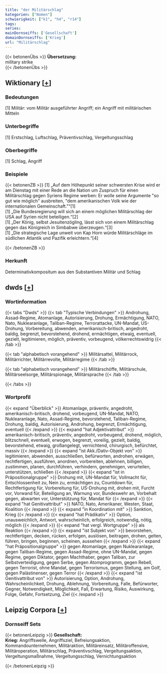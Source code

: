 ```yaml
---
title: "der Militärschlag"
kategorien: ["Nomen"]
schwierigkeit: ["k1", "h4", "r14"]
tags:
series:
mainDornseiffs: ['Gesellschaft']
domainDornseiffs: ['Krieg']
url: "Militärschlag"
---
```


{{< betonenÜbs >}}
**Übersetzung:**  
military strike  
{{< /betonenÜbs >}}

## Wiktionary [[+](https://de.wiktionary.org/wiki/Militärschlag)]

### Bedeutungen
[1] Militär: vom Militär ausgeführter Angriff; ein Angriff mit militärischen Mitteln  

### Unterbegriffe
[1] Erstschlag, Luftschlag, Präventivschlag, Vergeltungsschlag  

### Oberbegriffe
[1] Schlag, Angriff  

### Beispiele
{{< betonenZB >}}
[1] „Auf dem Höhepunkt seiner schwersten Krise wird er am Dienstag mit einer Rede an die Nation um Zuspruch für einen Militärschlag gegen Syriens Regime werben: Er wolle seine Argumente "so gut wie möglich" ausbreiten, "dem amerikanischen Volk wie der internationalen Gemeinschaft."“[1]  
[1] „Die Bundesregierung will sich an einem möglichen Militärschlag der USA auf Syrien nicht beteiligen.“[2]  
[1] „Der König, selbst Jesuitenzögling, lässt sich von einem Militärschlag gegen das Königreich in Simbabwe überzeugen.“[3]  
[1] „Die strategische Lage unweit von Kap Horn würde Militärschläge im südlichen Atlantik und Pazifik erleichtern.“[4]  

{{< /betonenZB >}}
### Herkunft
Determinativkompositum aus den Substantiven Militär und Schlag  



## dwds [[+](https://www.dwds.de/wb/Militärschlag)]

### Wortinformation
{{< tabs "Dwds" >}}
{{< tab "Typische Verbindungen" >}}
Androhung, Assad-Regime, Atomanlage, Autorisierung, Drohung, Ermächtigung, NATO, Nato, Nuklearanlage, Taliban-Regime, Terrorattacke, UN-Mandat, US-Drohung, Vorbereitung, abwenden, amerikanisch-britisch, angedroht, baldig, begrenzt, bevorstehend, drohend, ermächtigen, etwaig, eventuell, gezielt, legitimieren, möglich, präventiv, vorbeugend, völkerrechtswidrig
{{< /tab >}}

{{< tab "alphabetisch vorangehend" >}}
Militärsattel, Militärrock, Militärrichter, Militärrevolte, Militärregime
{{< /tab >}}

{{< tab "alphabetisch vorangehend" >}}
Militärschöffe, Militärschule, Militärseelsorge, Militärspionage, Militärsprache
{{< /tab >}}

{{< /tabs >}}

### Wortprofil
{{< expand "Überblick" >}} Atomanlage, präventiv, angedroht, amerikanisch-britisch, drohend, vorbeugend, UN-Mandat, NATO, Nuklearanlage, Nato, Assad-Regime, bevorstehend, Taliban-Regime, Drohung, baldig, Autorisierung, Androhung, begrenzt, Ermächtigung, eventuell {{< /expand >}}
{{< expand "hat Adjektivattribut" >}} amerikanisch-britisch, präventiv, angedroht, vorbeugend, drohend, möglich, blitzschnell, eventuell, erwogen, begrenzt, voreilig, gezielt, baldig, bevorstehend, etwaig, großangelegt, vernichtend, chirurgisch, befürchtet, massiv {{< /expand >}}
{{< expand "ist Akk./Dativ-Objekt von" >}} legitimieren, abwenden, ausschließen, befürworten, androhen, erwägen, rechtfertigen, ausführen, anordnen, vorbereiten, ablehnen, billigen, zustimmen, planen, durchführen, verhindern, genehmigen, verurteilen, unterstützen, schließen {{< /expand >}}
{{< expand "ist in Präpositionalgruppe" >}} Drohung mit, UN-Mandat für, Vollmacht für, Entschlossenheit zu, Nein zu, ermächtigen zu, Countdown für, Rechtfertigung für, Vorbereitung für, US-Drohung mit, drohen mit, Furcht vor, Vorwand für, Beteiligung an, Warnung vor, Bundeswehr an, Vorbehalt gegen, abwarten vor, Unterstützung für, Mandat für {{< /expand >}}
{{< expand "hat Genitivattribut" >}} NATO, Nato, Amerikaner, Westen, Staat, Koalition {{< /expand >}}
{{< expand "in Koordination mit" >}} Sanktion, Krieg {{< /expand >}}
{{< expand "hat Prädikativ" >}} Option, unausweichlich, Antwort, wahrscheinlich, erfolgreich, notwendig, nötig, möglich {{< /expand >}}
{{< expand "hat vergl. Wortgruppe" >}} als Reaktion {{< /expand >}}
{{< expand "ist Subjekt von" >}} bevorstehen, rechtfertigen, decken, rücken, erfolgen, auslösen, beitragen, drohen, gelten, führen, bringen, beginnen, scheinen, aussehen {{< /expand >}}
{{< expand "hat Präpositionalgruppe" >}} gegen Atomanlage, gegen Nuklearanlage, gegen Taliban-Regime, gegen Assad-Regime, ohne UN-Mandat, gegen Regime, gegen Diktator, gegen Machthaber, gegen Taliban, zur Selbstverteidigung, gegen Serbe, gegen Atomprogramm, gegen Rebell, gegen Terrorist, ohne Mandat, gegen Terrorismus, gegen Stellung, am Golf, gegen Palästinenser, gegen Terror {{< /expand >}}
{{< expand "ist Genitivattribut von" >}} Autorisierung, Option, Androhung, Wahrscheinlichkeit, Drohung, Ablehnung, Vorbereitung, Falle, Befürworter, Gegner, Notwendigkeit, Möglichkeit, Fall, Erwartung, Risiko, Auswirkung, Folge, Gefahr, Fortsetzung, Ziel {{< /expand >}}

## Leipzig Corpora [[+](https://corpora.uni-leipzig.de/en/res?word=Militärschlag&corpusId=deu_newscrawl-public_2018)]

### Dornseiff Sets
{{< betonenLeipzig >}}
**Gesellschaft:**  
**Krieg:** Angriffswelle, Angriffsziel, Befreiungsaktion, Kommandounternehmen, Militäraktion, Militäreinsatz, Militäroffensive, Militäroperation, Militärschlag, Präventivschlag, Vergeltungsaktion, Vergeltungsmaßnahme, Vergeltungsschlag, Vernichtungsaktion  

{{< /betonenLeipzig >}}

